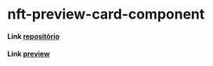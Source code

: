 # nft-preview-card-component

#### Link [repositório](https://github.com/davidwilliamx/nft-preview-card-component)

#### Link [preview](https://davidwilliamx.github.io/nft-preview-card-component/)
